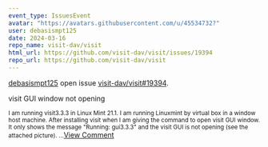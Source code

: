```yaml
---
event_type: IssuesEvent
avatar: "https://avatars.githubusercontent.com/u/45534732?"
user: debasismpt125
date: 2024-03-16
repo_name: visit-dav/visit
html_url: https://github.com/visit-dav/visit/issues/19394
repo_url: https://github.com/visit-dav/visit
---
```


<a href='https://github.com/debasismpt125' target='_blank'>debasismpt125</a> open issue <a href='https://github.com/visit-dav/visit/issues/19394' target='_blank'>visit-dav/visit#19394</a>.

<p>visit GUI window not opening </p><small>I am running visit3.3.3 in Linux Mint 21.1. I am running Linuxmint by virtual box in a window host machine. After installing visit when I am giving the command to open visit GUI window. It only shows the message "Running: gui3.3.3" and the visit GUI is not opening (see the attached picture). ...</small><a href='https://github.com/visit-dav/visit/issues/19394' target='_blank'>View Comment</a>